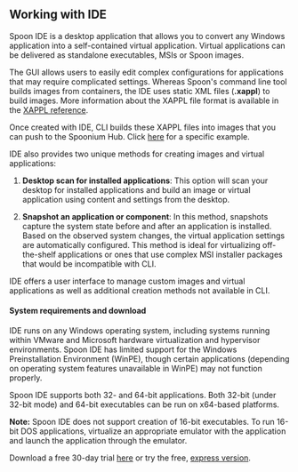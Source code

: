 ## Working with IDE

Spoon IDE is a desktop application that allows you to convert any Windows application into a self-contained virtual application. Virtual applications can be delivered as standalone executables, MSIs or Spoon images. 

The GUI allows users to easily edit complex configurations for applications that may require complicated settings. Whereas Spoon's command line tool builds images from containers, the IDE uses static XML files (**.xappl**) to build images. More information about the XAPPL file format is available in the [XAPPL reference](/docs/reference#xappl).

Once created with IDE, CLI builds these XAPPL files into images that you can push to the Spoonium Hub. Click [here](/docs/build#working-with-images) for a specific example.

IDE also provides two unique methods for creating images and virtual applications:

1. **Desktop scan for installed applications**: This option will scan your desktop for installed applications and build an image or virtual application using content and settings from the desktop.

2. **Snapshot an application or component**: In this method, snapshots capture the system state before and after an application is installed. Based on the observed system changes, the virtual application settings are automatically configured. This method is ideal for virtualizing off-the-shelf applications or ones that use complex MSI installer packages that would be incompatible with CLI.

IDE offers a user interface to manage custom images and virtual applications as well as additional creation methods not available in CLI.

<!--TODO: add a brief section on when you would want to use the IDE vs. the CLI -->

#### System requirements and download

IDE runs on any Windows operating system, including systems running within VMware and Microsoft hardware virtualization and hypervisor environments. Spoon IDE has limited support for the Windows Preinstallation Environment (WinPE), though certain applications (depending on operating system features unavailable in WinPE) may not function properly.

Spoon IDE supports both 32- and 64-bit applications. Both 32-bit (under 32-bit mode) and 64-bit executables can be run on x64-based platforms.

**Note:** Spoon IDE does not support creation of 16-bit executables. To run 16-bit DOS applications, virtualize an appropriate emulator with the application and launch the application through the emulator.

Download a free 30-day trial [here](http://spoon.net/studio) or try the free, [express version](http://spoon.net/studio-express). 